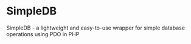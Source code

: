 SimpleDB
========

SimpleDB - a lightweight and easy-to-use wrapper for simple database operations using PDO in PHP